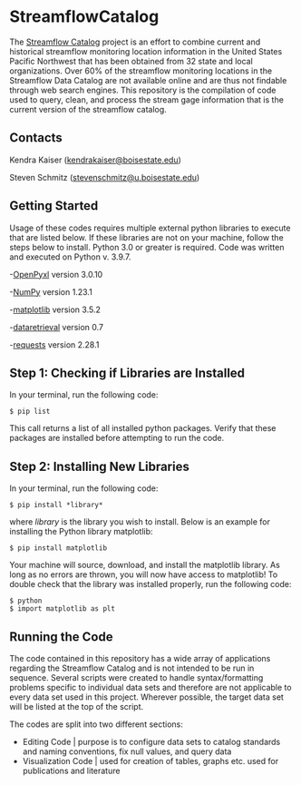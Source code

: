 # StreamflowCatalog

The [Streamflow Catalog](https://www.mdpi.com/2073-4441/15/4/679) project is an effort to combine current and historical streamflow monitoring location information in the United States Pacific Northwest that has been obtained from 32 state and local organizations. Over 60% of the streamflow monitoring locations in the Streamflow Data Catalog are not available online and are thus not findable through web search engines. This repository is the compilation of code used to query, clean, and process the stream gage information that is the current version of the streamflow catalog. 

## Contacts

Kendra Kaiser (kendrakaiser@boisestate.edu)

Steven Schmitz (stevenschmitz@u.boisestate.edu)


## Getting Started

Usage of these codes requires multiple external python libraries to execute that are listed below. If these libraries are not on your machine,
follow the steps below to install. Python 3.0 or greater is required. Code was written and executed on Python v. 3.9.7.

-[OpenPyxl](https://openpyxl.readthedocs.io/en/stable/#) version 3.0.10

-[NumPy](https://numpy.org/) version 1.23.1

-[matplotlib](https://matplotlib.org/) version 3.5.2

-[dataretrieval](https://github.com/DOI-USGS/dataretrieval-python) version 0.7

-[requests](https://pypi.org/project/requests/) version 2.28.1


## Step 1: Checking if Libraries are Installed

In your terminal, run the following code:

```
$ pip list
```

This call returns a list of all installed python packages. Verify that these packages are installed before attempting to run the code.

## Step 2: Installing New Libraries

In your terminal, run the following code:

```
$ pip install *library*
```

where *library* is the library you wish to install. Below is an example for installing the Python library matplotlib:

```
$ pip install matplotlib
```

Your machine will source, download, and install the matplotlib library. As long as no errors are thrown, you will now have access to matplotlib!
To double check that the library was installed properly, run the following code:

```
$ python
$ import matplotlib as plt
```

## Running the Code

The code contained in this repository has a wide array of applications regarding the Streamflow Catalog and is not intended to be run
in sequence. Several scripts were created to handle syntax/formatting problems specific to individual data sets and therefore are not
applicable to every data set used in this project. Wherever possible, the target data set will be listed at the top of the script.

The codes are split into two different sections:

* Editing Code | purpose is to configure data sets to catalog standards and naming conventions, fix null values, and query data
* Visualization Code | used for creation of tables, graphs etc. used for publications and literature
  


